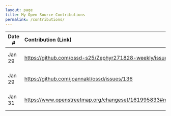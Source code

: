 ```yaml
---
layout: page
title: My Open Source Contributions
permalink: /contributions/
---
```


<!--
Type of the contribution should be "Wikipedia edit", "OpenStreet Map feature", "Documentation", "Course website", "Blog",
"Browser Add-on", etc.

The description should include a brief summary of what you did.

The link should bring us to a public page that shows your contribution. 

Replace the first row with your own contribution. 

-->





| Date #       | Contribution (Link)  | Type  | Description |
|---|:---|:---|:---|
| Jan 29   | https://github.com/ossd-s25/Zephyr271828-weekly/issues/1    | classmate's blog   |   Fixed "readmore" bug.    |
| Jan 29   | https://github.com/joannakl/ossd/issues/136    |  course website   |  Reported missing image.    |
| Jan 31   | https://www.openstreetmap.org/changeset/161995833#map=19/40.729345/-73.999584    |  OpenStreetMap   | Contributed details of a block.     |

